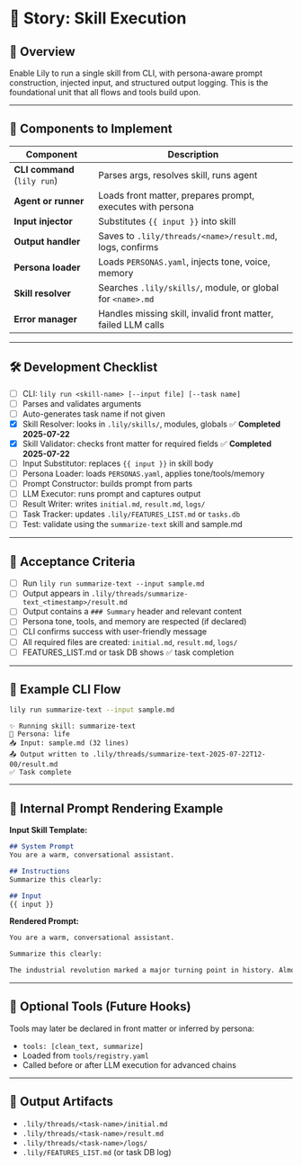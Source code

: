 # 📘 Story: Skill Execution

## 🧭 Overview

Enable Lily to run a single skill from CLI, with persona-aware prompt construction, injected input, and structured output logging. This is the foundational unit that all flows and tools build upon.

---

## 🧩 Components to Implement

| Component                    | Description                                                   |
| ---------------------------- | ------------------------------------------------------------- |
| **CLI command** (`lily run`) | Parses args, resolves skill, runs agent                       |
| **Agent or runner**          | Loads front matter, prepares prompt, executes with persona    |
| **Input injector**           | Substitutes `{{ input }}` into skill                          |
| **Output handler**           | Saves to `.lily/threads/<name>/result.md`, logs, confirms     |
| **Persona loader**           | Loads `PERSONAS.yaml`, injects tone, voice, memory            |
| **Skill resolver**           | Searches `.lily/skills/`, module, or global for `<name>.md`   |
| **Error manager**            | Handles missing skill, invalid front matter, failed LLM calls |

---

## 🛠 Development Checklist

* [ ] CLI: `lily run <skill-name> [--input file] [--task name]`
* [ ] Parses and validates arguments
* [ ] Auto-generates task name if not given
* [x] Skill Resolver: looks in `.lily/skills/`, modules, globals ✅ **Completed 2025-07-22**
* [x] Skill Validator: checks front matter for required fields ✅ **Completed 2025-07-22**
* [ ] Input Substitutor: replaces `{{ input }}` in skill body
* [ ] Persona Loader: loads `PERSONAS.yaml`, applies tone/tools/memory
* [ ] Prompt Constructor: builds prompt from parts
* [ ] LLM Executor: runs prompt and captures output
* [ ] Result Writer: writes `initial.md`, `result.md`, `logs/`
* [ ] Task Tracker: updates `.lily/FEATURES_LIST.md` or `tasks.db`
* [ ] Test: validate using the `summarize-text` skill and sample.md

---

## 🧪 Acceptance Criteria

* [ ] Run `lily run summarize-text --input sample.md`
* [ ] Output appears in `.lily/threads/summarize-text_<timestamp>/result.md`
* [ ] Output contains a `### Summary` header and relevant content
* [ ] Persona tone, tools, and memory are respected (if declared)
* [ ] CLI confirms success with user-friendly message
* [ ] All required files are created: `initial.md`, `result.md`, `logs/`
* [ ] FEATURES\_LIST.md or task DB shows ✅ task completion

---

## 🧵 Example CLI Flow

```bash
lily run summarize-text --input sample.md
```

```text
✨ Running skill: summarize-text
🧠 Persona: life
📥 Input: sample.md (32 lines)
📤 Output written to .lily/threads/summarize-text-2025-07-22T12-00/result.md
✅ Task complete
```

---

## 🧠 Internal Prompt Rendering Example

**Input Skill Template:**

```markdown
## System Prompt
You are a warm, conversational assistant.

## Instructions
Summarize this clearly:

## Input
{{ input }}
```

**Rendered Prompt:**

```markdown
You are a warm, conversational assistant.

Summarize this clearly:

The industrial revolution marked a major turning point in history. Almost every aspect of daily life was influenced in some way...
```

---

## 🔧 Optional Tools (Future Hooks)

Tools may later be declared in front matter or inferred by persona:

* `tools: [clean_text, summarize]`
* Loaded from `tools/registry.yaml`
* Called before or after LLM execution for advanced chains

---

## 📁 Output Artifacts

* `.lily/threads/<task-name>/initial.md`
* `.lily/threads/<task-name>/result.md`
* `.lily/threads/<task-name>/logs/`
* `.lily/FEATURES_LIST.md` (or task DB log)
